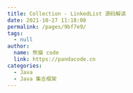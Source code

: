 ```yaml
---
title: Collection - LinkedList 源码解读
date: 2021-10-27 11:18:08
permalink: /pages/9bf7e9/
tags: 
  - null
author: 
  name: 熊猫 code
  link: https://pandacode.cn
categories: 
  - Java
  - Java 集合框架
---
```

